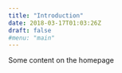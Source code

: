 ```yaml
---
title: "Introduction"
date: 2018-03-17T01:03:26Z
draft: false
#menu: "main"
---
```

Some content on the homepage